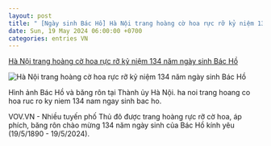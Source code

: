 ```yaml
---
layout: post
title: " [Ngày sinh Bác Hồ] Hà Nội trang hoàng cờ hoa rực rỡ kỷ niệm 134 năm ngày sinh Bác Hồ"
date: Sun, 19 May 2024 06:00:00 +0700
categories: entries VN
---
```

[Hà Nội trang hoàng cờ hoa rực rỡ kỷ niệm 134 năm ngày sinh Bác Hồ](https://vov.vn/xa-hoi/ha-noi-trang-hoang-co-hoa-ruc-ro-ky-niem-134-nam-ngay-sinh-bac-ho-post1095991.vov)

![Hà Nội trang hoàng cờ hoa rực rỡ kỷ niệm 134 năm ngày sinh Bác Hồ](https://vov-media.emitech.vn/sites/default/files/styles/og_image/public/2024-05/ngay%20sinh%20Bac%20Ho.jpg?v=1716082590)

Hình ảnh Bác Hồ và băng rôn tại Thành ủy Hà Nội. ha noi trang hoang co hoa ruc ro ky niem 134 nam ngay sinh bac ho.

VOV.VN - Nhiều tuyến phố Thủ đô được trang hoàng rực rỡ cờ hoa, áp phích, băng rôn chào mừng 134 năm ngày sinh của Bác Hồ kính yêu (19/5/1890 - 19/5/2024).

